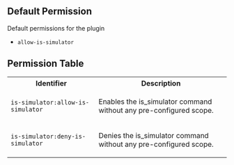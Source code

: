 ## Default Permission

Default permissions for the plugin

- `allow-is-simulator`

## Permission Table

<table>
<tr>
<th>Identifier</th>
<th>Description</th>
</tr>


<tr>
<td>

`is-simulator:allow-is-simulator`

</td>
<td>

Enables the is_simulator command without any pre-configured scope.

</td>
</tr>

<tr>
<td>

`is-simulator:deny-is-simulator`

</td>
<td>

Denies the is_simulator command without any pre-configured scope.

</td>
</tr>
</table>
